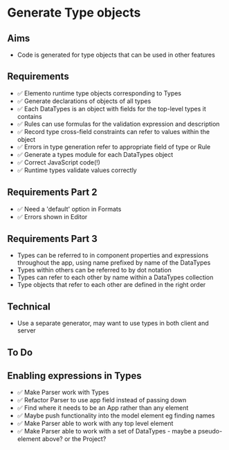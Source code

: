 Generate Type objects
=====================

Aims
----

- Code is generated for type objects that can be used in other features

Requirements
------------

- ✅ Elemento runtime type objects corresponding to Types
- ✅ Generate declarations of objects of all types
- ✅ Each DataTypes is an object with fields for the top-level types it contains
- ✅ Rules can use formulas for the validation expression and description
- ✅ Record type cross-field constraints can refer to values within the object
- ✅ Errors in type generation refer to appropriate field of type or Rule
- ✅ Generate a types module for each DataTypes object
- ✅ Correct JavaScript code(!)
- ✅ Runtime types validate values correctly

Requirements Part 2
-------------------

- ✅ Need a 'default' option in Formats
- ✅ Errors shown in Editor

Requirements Part 3
-------------------

- Types can be referred to in component properties and expressions throughout the app, using name prefixed by name of the DataTypes
- Types within others can be referred to by dot notation
- Types can refer to each other by name within a DataTypes collection
- Type objects that refer to each other are defined in the right order

Technical
---------

- Use a separate generator, may want to use types in both client and server

To Do
-----


Enabling expressions in Types
-----------------------------

- ✅ Make Parser work with Types
- ✅ Refactor Parser to use app field instead of passing down
- ✅ Find where it needs to be an App rather than any element
- ✅ Maybe push functionality into the model element eg finding names
- ✅ Make Parser able to work with any top level element
- ✅ Make Parser able to work with a set of DataTypes - maybe a pseudo-element above? or the Project?